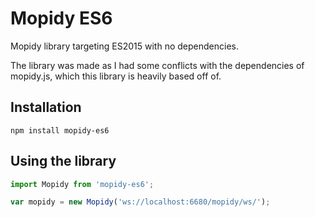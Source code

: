 Mopidy ES6
======

Mopidy library targeting ES2015 with no dependencies.

The library was made as I had some conflicts with the dependencies of mopidy.js, which this library is heavily based off of.

## Installation

`npm install mopidy-es6`

## Using the library

```js
import Mopidy from 'mopidy-es6';

var mopidy = new Mopidy('ws://localhost:6680/mopidy/ws/');
```
